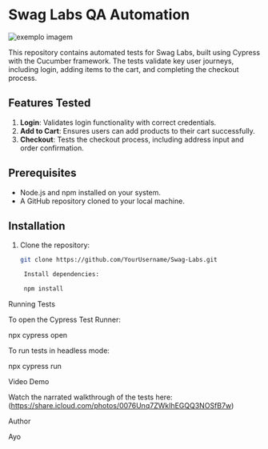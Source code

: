 # Swag Labs QA Automation

<img src="https://media-exp1.licdn.com/dms/image/C4E0BAQF1dg2KtKFdPg/company-logo_200_200/0/1626295436859?e=2159024400&v=beta&t=Ib_T9PXXQxkHRKnj3Oe65EKuR6EAh01IgAA6IGvU0FY" alt="exemplo imagem">

This repository contains automated tests for Swag Labs, built using Cypress with the Cucumber framework. The tests validate key user journeys, including login, adding items to the cart, and completing the checkout process.

## Features Tested
1. **Login**: Validates login functionality with correct credentials.
2. **Add to Cart**: Ensures users can add products to their cart successfully.
3. **Checkout**: Tests the checkout process, including address input and order confirmation.

## Prerequisites
- Node.js and npm installed on your system.
- A GitHub repository cloned to your local machine.

## Installation
1. Clone the repository:
   ```bash
   git clone https://github.com/YourUsername/Swag-Labs.git

    Install dependencies:

    npm install

Running Tests

To open the Cypress Test Runner:

   npx cypress open

   To run tests in headless mode:

   npx cypress run

Video Demo

Watch the narrated walkthrough of the tests here: (https://share.icloud.com/photos/0076Unq7ZWkIhEGQQ3NOSfB7w)

Author

Ayo